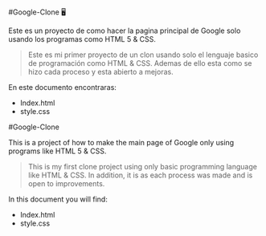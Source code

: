 #Google-Clone 🖥️
<div></div>
Este es un proyecto de como hacer la pagina principal de Google solo usando los programas como HTML 5 & CSS.

>Este es mi primer proyecto de un clon usando solo el lenguaje basico de programación como HTML & CSS. Ademas de ello esta como se hizo cada proceso y esta abierto a mejoras.

En este documento encontraras:
* Index.html
* style.css

#Google-Clone
<div></div>
This is a project of how to make the main page of Google only using programs like HTML 5 & CSS.

>This is my first clone project using only basic programming language like HTML & CSS. In addition, it is as each process was made and is open to improvements.

In this document you will find:
* Index.html
* style.css
